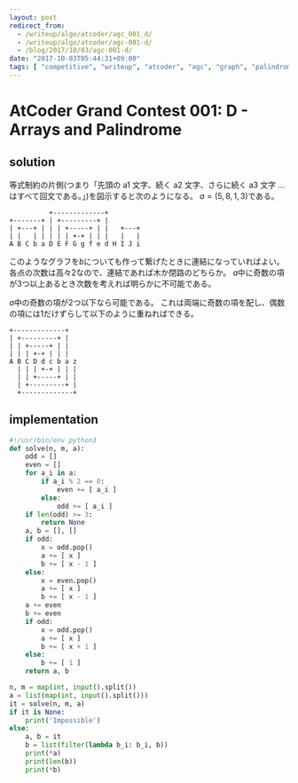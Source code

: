 ```yaml
---
layout: post
redirect_from:
  - /writeup/algo/atcoder/agc_001_d/
  - /writeup/algo/atcoder/agc-001-d/
  - /blog/2017/10/03/agc-001-d/
date: "2017-10-03T05:44:31+09:00"
tags: [ "competitive", "writeup", "atcoder", "agc", "graph", "palindrome" ]
---
```


# AtCoder Grand Contest 001: D - Arrays and Palindrome

## solution

等式制約の片側(つまり「先頭の a1 文字、続く a2 文字、さらに続く a3 文字 ... はすべて回文である。」)を図示すると次のようになる。
$a = ( 5, 8, 1, 3 )$である。

```
          +-------------+
+-------+ | +---------+ |
| +---+ | | | +-----+ | |   +---+
| |   | | | | | +-+ | | |   |   |
A B C b a D E F G g f e d H I J i
```

このようなグラフを$b$についても作って繋げたときに連結になっていればよい。
各点の次数は高々$2$なので、連結であれば木か閉路のどちらか。
$a$中に奇数の項が$3$つ以上あるとき次数を考えれば明らかに不可能である。

$a$中の奇数の項が$2$つ以下なら可能である。
これは両端に奇数の項を配し、偶数の項には$1$だけずらして以下のように重ねればできる。

```
+-------------+
| +---------+ |
| | +-----+ | |
| | | +-+ | | |
A B C D d c b a z
  | | | +-+ | | |
  | | +-----+ | |
  | +---------+ |
  +-------------+
```

## implementation

``` python
#!/usr/bin/env python3
def solve(n, m, a):
    odd = []
    even = []
    for a_i in a:
        if a_i % 2 == 0:
            even += [ a_i ]
        else:
            odd += [ a_i ]
    if len(odd) >= 3:
        return None
    a, b = [], []
    if odd:
        x = odd.pop()
        a += [ x ]
        b += [ x - 1 ]
    else:
        x = even.pop()
        a += [ x ]
        b += [ x - 1 ]
    a += even
    b += even
    if odd:
        x = odd.pop()
        a += [ x ]
        b += [ x + 1 ]
    else:
        b += [ 1 ]
    return a, b

n, m = map(int, input().split())
a = list(map(int, input().split()))
it = solve(n, m, a)
if it is None:
    print('Impossible')
else:
    a, b = it
    b = list(filter(lambda b_i: b_i, b))
    print(*a)
    print(len(b))
    print(*b)
```
